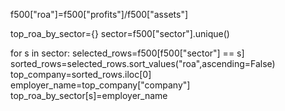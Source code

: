 f500["roa"]=f500["profits"]/f500["assets"]

top_roa_by_sector={}
sector=f500["sector"].unique()

for s in sector:
    selected_rows=f500[f500["sector"] == s]
    sorted_rows=selected_rows.sort_values("roa",ascending=False)
    top_company=sorted_rows.iloc[0]
    employer_name=top_company["company"]
    top_roa_by_sector[s]=employer_name
